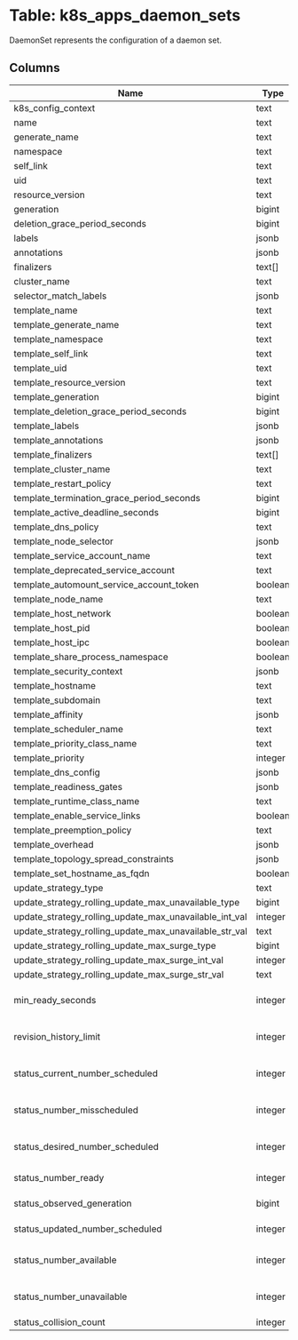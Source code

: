 
# Table: k8s_apps_daemon_sets
DaemonSet represents the configuration of a daemon set.
## Columns
| Name        | Type           | Description  |
| ------------- | ------------- | -----  |
|k8s_config_context|text|Name of the context from k8s configuration.|
|name|text||
|generate_name|text||
|namespace|text||
|self_link|text||
|uid|text||
|resource_version|text||
|generation|bigint||
|deletion_grace_period_seconds|bigint||
|labels|jsonb||
|annotations|jsonb||
|finalizers|text[]||
|cluster_name|text||
|selector_match_labels|jsonb||
|template_name|text||
|template_generate_name|text||
|template_namespace|text||
|template_self_link|text||
|template_uid|text||
|template_resource_version|text||
|template_generation|bigint||
|template_deletion_grace_period_seconds|bigint||
|template_labels|jsonb||
|template_annotations|jsonb||
|template_finalizers|text[]||
|template_cluster_name|text||
|template_restart_policy|text||
|template_termination_grace_period_seconds|bigint||
|template_active_deadline_seconds|bigint||
|template_dns_policy|text||
|template_node_selector|jsonb||
|template_service_account_name|text||
|template_deprecated_service_account|text||
|template_automount_service_account_token|boolean||
|template_node_name|text||
|template_host_network|boolean||
|template_host_pid|boolean||
|template_host_ipc|boolean||
|template_share_process_namespace|boolean||
|template_security_context|jsonb||
|template_hostname|text||
|template_subdomain|text||
|template_affinity|jsonb||
|template_scheduler_name|text||
|template_priority_class_name|text||
|template_priority|integer||
|template_dns_config|jsonb||
|template_readiness_gates|jsonb||
|template_runtime_class_name|text||
|template_enable_service_links|boolean||
|template_preemption_policy|text||
|template_overhead|jsonb||
|template_topology_spread_constraints|jsonb||
|template_set_hostname_as_fqdn|boolean||
|update_strategy_type|text|Type of daemon set update|
|update_strategy_rolling_update_max_unavailable_type|bigint||
|update_strategy_rolling_update_max_unavailable_int_val|integer||
|update_strategy_rolling_update_max_unavailable_str_val|text||
|update_strategy_rolling_update_max_surge_type|bigint||
|update_strategy_rolling_update_max_surge_int_val|integer||
|update_strategy_rolling_update_max_surge_str_val|text||
|min_ready_seconds|integer|The minimum number of seconds for which a newly created DaemonSet pod should be ready without any of its container crashing, for it to be considered available|
|revision_history_limit|integer|The number of old history to retain to allow rollback. This is a pointer to distinguish between explicit zero and not specified. Defaults to 10. +optional|
|status_current_number_scheduled|integer|The number of nodes that are running at least 1 daemon pod and are supposed to run the daemon pod. More info: https://kubernetes.io/docs/concepts/workloads/controllers/daemonset/|
|status_number_misscheduled|integer|The number of nodes that are running the daemon pod, but are not supposed to run the daemon pod. More info: https://kubernetes.io/docs/concepts/workloads/controllers/daemonset/|
|status_desired_number_scheduled|integer|The total number of nodes that should be running the daemon pod (including nodes correctly running the daemon pod). More info: https://kubernetes.io/docs/concepts/workloads/controllers/daemonset/|
|status_number_ready|integer|The number of nodes that should be running the daemon pod and have one or more of the daemon pod running and ready.|
|status_observed_generation|bigint|The most recent generation observed by the daemon set controller. +optional|
|status_updated_number_scheduled|integer|The total number of nodes that are running updated daemon pod +optional|
|status_number_available|integer|The number of nodes that should be running the daemon pod and have one or more of the daemon pod running and available (ready for at least spec.minReadySeconds) +optional|
|status_number_unavailable|integer|The number of nodes that should be running the daemon pod and have none of the daemon pod running and available (ready for at least spec.minReadySeconds) +optional|
|status_collision_count|integer|Count of hash collisions for the DaemonSet|
